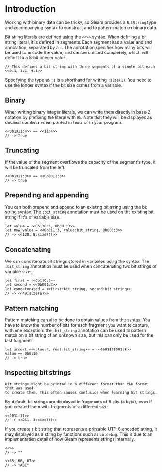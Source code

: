 # Introduction

Working with binary data can be tricky, so Gleam provides a `BitString` type and accompanying syntax to construct and to pattern match on binary data.

Bit string literals are defined using the `<<>>` syntax. When defining a bit string literal, it is defined in segments. Each segment has a value and and annotation, separated by a `:`. The annotation specifies how many bits will be used to encode the value, and can be omitted completely, which will default to a 8-bit integer value.

```gleam
// This defines a bit string with three segments of a single bit each
<<0:1, 1:1, 0:1>>
```

Specifying the type as `:1` is a shorthand for writing `:size(1)`. You need to use the longer syntax if the bit size comes from a variable.

## Binary

When writing binary integer literals, we can write them directly in base-2 notation by prefixing the literal with `0b`. Note that they will be displayed as decimal numbers when printed in tests or in your program.

```gleam
<<0b1011:4>> == <<11:4>>
// -> True
```

## Truncating

If the value of the segment overflows the capacity of the segment's type, it will be truncated from the left.

```gleam
<<0b1011:3>> == <<0b0011:3>>
// -> true
```

## Prepending and appending

You can both prepend and append to an existing bit string using the bit string syntax. The `:bit_string` annotation must be used on the existing bit string if it's of variable size.

```gleam
let value = <<0b110:3, 0b001:3>>
let new_value = <<0b011:3, value:bit_string, 0b000:3>>
// -> <<120, 8:size(4)>>
```

## Concatenating

We can concatenate bit strings stored in variables using the syntax. The `:bit_string` annotation must be used when concatenating two bit strings of variable sizes.

```gleam
let first = <<0b110:3>>
let second = <<0b001:3>>
let concatenated = <<first:bit_string, second:bit_string>>
// -> <<49:size(6)>>
```

## Pattern matching

Pattern matching can also be done to obtain values from the syntax. You have to know the number of bits for each fragment you want to capture, with one exception: the `:bit_string` annotation can be used to pattern match on a bit string of an unknown size, but this can only be used for the last fragment.

```gleam
let assert <<value:4, rest:bit_string>> = <<0b01101001:8>>
value == 0b0110
// -> true
```

## Inspecting bit strings

~~~~exercism/note
Bit strings might be printed in a different format than the format that was used
to create them. This often causes confusion when learning bit strings.
~~~~

By default, bit strings are displayed in fragments of 8 bits (a byte), even if you created them with fragments of a different size.

```gleam
<<2011:11>>
// -> <<251, 3:size(3)>>
```

If you create a bit string that represents a printable UTF-8 encoded string, it may displayed as a string by functions such as `io.debug`. This is due to an implementation detail of how Gleam represents strings internally.

```gleam
<<>>
// -> ""

<<65, 66, 67>>
// -> "ABC"
```
